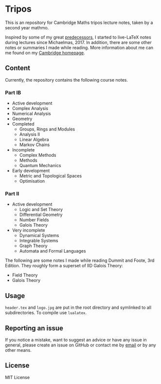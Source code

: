 # Tripos

This is an repository for Cambridge Maths tripos lecture notes, taken by a second year mathmo.

Inspired by some of my great [predecessors](https://github.com/dalcde/cam-notes), I started to live-LaTeX notes during lectures since Michaelmas, 2017. In addition, there are some other notes or summaries I made while reading. More information about me can me found on my [Cambridge homepage](http://qk206.user.srcf.net).

## Content

Currently, the repository contains the following course notes.

### Part IB

* Active development
 * Complex Analysis
 * Numerical Analysis
 * Geometry
* Completed
  * Groups, Rings and Modules
  * Analysis II
  * Linear Algebra
  * Markov Chains
* Incomplete
  * Complex Methods
  * Methods
  * Quantum Mechanics
* Early development
  * Metric and Topological Spaces
  * Optimisation

### Part II

* Active development
  * Logic and Set Theory
  * Differential Geometry
  * Number Fields
  * Galois Theory
* Very incomplete
  * Dynamical Systems
  * Integrable Systems
  * Graph Theory
  * Automata and Formal Languages 

The following are some notes I made while reading Dummit and Foote, 3rd Edition. They roughly form a superset of IID Galois Theory:
* Field Theory
* Galois Theory

## Usage
`header.tex` and `logo.jpg` are put in the root directory and symlinked to all subdirectories. To compile use `lualatex`.

## Reporting an issue
If you notice a mistake, want to suggest an advice or have any issue in general, please create an issue on GitHub or contact me by [email](mailto:qk206@cam.ac.uk) or by any other means.

## License
MIT License
